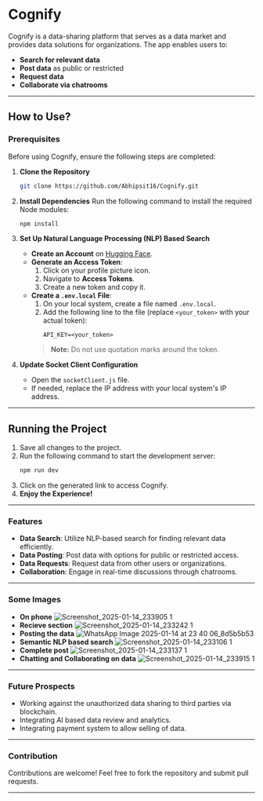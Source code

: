 # Cognify

Cognify is a data-sharing platform that serves as a data market and provides data solutions for organizations. The app enables users to:

- **Search for relevant data**
- **Post data** as public or restricted
- **Request data**
- **Collaborate via chatrooms**

---

## How to Use?

### Prerequisites
Before using Cognify, ensure the following steps are completed:

1. **Clone the Repository**
   ```bash
   git clone https://github.com/Abhipsit16/Cognify.git
   ```

2. **Install Dependencies**
   Run the following command to install the required Node modules:
   ```bash
   npm install
   ```

3. **Set Up Natural Language Processing (NLP) Based Search**
   - **Create an Account** on [Hugging Face](https://www.huggingface.co).
   - **Generate an Access Token**:
     1. Click on your profile picture icon.
     2. Navigate to **Access Tokens**.
     3. Create a new token and copy it.
   - **Create a `.env.local` File**:
     1. On your local system, create a file named `.env.local`.
     2. Add the following line to the file (replace `<your_token>` with your actual token):
        ```
        API_KEY=<your_token>
        ```
     > **Note:** Do not use quotation marks around the token.

4. **Update Socket Client Configuration**
   - Open the `socketClient.js` file.
   - If needed, replace the IP address with your local system's IP address.

---

## Running the Project

1. Save all changes to the project.
2. Run the following command to start the development server:
   ```bash
   npm run dev
   ```
3. Click on the generated link to access Cognify.
4. **Enjoy the Experience!**

---

### Features

- **Data Search**: Utilize NLP-based search for finding relevant data efficiently.
- **Data Posting**: Post data with options for public or restricted access.
- **Data Requests**: Request data from other users or organizations.
- **Collaboration**: Engage in real-time discussions through chatrooms.
  
---

### Some Images


- **On phone**
  ![Screenshot_2025-01-14_233905 1](https://github.com/user-attachments/assets/b9385a9b-8f8f-49e8-989a-683e073fe8e0)
- **Recieve section**
  ![Screenshot_2025-01-14_233242 1](https://github.com/user-attachments/assets/98e64534-31b8-4c1e-9ed5-2661936c5316)
- **Posting the data**
  ![WhatsApp Image 2025-01-14 at 23 40 06_8d5b5b53](https://github.com/user-attachments/assets/d273ca8f-6503-47b8-81e0-13283e0115be)
- **Semantic NLP based search**
  ![Screenshot_2025-01-14_233106 1](https://github.com/user-attachments/assets/5cfd3ad6-e25f-4355-993d-2f9e62352e2d)
- **Complete post**
  ![Screenshot_2025-01-14_233137 1](https://github.com/user-attachments/assets/1f1fc1e6-f96b-47c6-a0cd-f99742feebf6)
- **Chatting and Collaborating on data**
  ![Screenshot_2025-01-14_233915 1](https://github.com/user-attachments/assets/812ab5ce-504a-43af-96a8-36fbee2655b4)

---

### Future Prospects

- Working against the unauthorized data sharing to third parties via blockchain.
- Integrating AI based data review and analytics.
- Integrating payment system to allow selling of data. 

---

### Contribution
Contributions are welcome! Feel free to fork the repository and submit pull requests.

---


